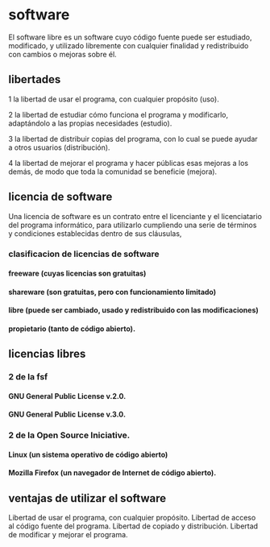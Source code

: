 # software
El software libre es un software cuyo código fuente puede ser estudiado, modificado, y utilizado libremente con cualquier finalidad y redistribuido con cambios o mejoras sobre él.
## libertades
1 la libertad de usar el programa, con cualquier propósito (uso).

2	la libertad de estudiar cómo funciona el programa y modificarlo, adaptándolo a las propias necesidades (estudio).

3	la libertad de distribuir copias del programa, con lo cual se puede ayudar a otros usuarios (distribución).	

4 la libertad de mejorar el programa y hacer públicas esas mejoras a los demás, de modo que toda la comunidad se beneficie (mejora).
## licencia de software
Una licencia de software es un contrato entre el licenciante y el licenciatario del programa informático, para utilizarlo cumpliendo una serie de términos y condiciones establecidas dentro de sus cláusulas,
 ### clasificacion de licencias de software
#### freeware (cuyas licencias son gratuitas)
#### shareware (son gratuitas, pero con funcionamiento limitado)
#### libre (puede ser cambiado, usado y redistribuido con las modificaciones)
#### propietario (tanto de código abierto).
## licencias libres
### 2 de la fsf
#### GNU General Public License v.2.0.
#### GNU General Public License v.3.0.
### 2 de la Open Source Iniciative.
#### Linux (un sistema operativo de código abierto)
#### Mozilla Firefox (un navegador de Internet de código abierto).
## ventajas de utilizar el software
Libertad de usar el programa, con cualquier propósito. Libertad de acceso al código fuente del programa. Libertad de copiado y distribución. Libertad de modificar y mejorar el programa.
